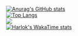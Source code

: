 [![Anurag's GitHub stats](https://github-readme-stats.vercel.app/api?username=madeean)](https://github.com/anuraghazra/github-readme-stats)
<br/>
[![Top Langs](https://github-readme-stats.vercel.app/api/top-langs/?username=Madeean&layout=compact)](https://github.com/anuraghazra/github-readme-stats)
<br/>
![](https://komarev.com/ghpvc/?username=Madeean&color=blueviolet)
<br/>
[![Harlok's WakaTime stats](https://github-readme-stats.vercel.app/api/wakatime?username=madeean)](https://github.com/anuraghazra/github-readme-stats)

